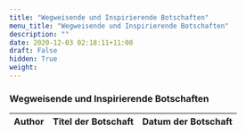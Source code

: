 ```yaml
---
title: "Wegweisende und Inspirierende Botschaften"
menu_title: "Wegweisende und Inspirierende Botschaften"
description: ""
date: 2020-12-03 02:18:11+11:00
draft: False
hidden: True
weight:
---
```

### Wegweisende und Inspirierende Botschaften



**Author** | **Titel der Botschaft** | **Datum der Botschaft**  
---|---|---
